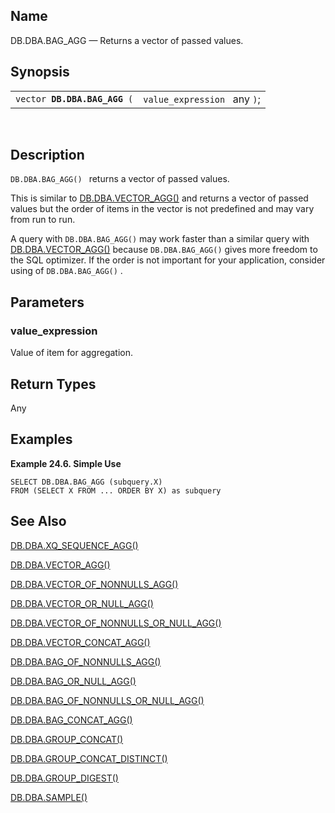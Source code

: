 <div>

<div>

</div>

<div>

## Name

DB.DBA.BAG_AGG — Returns a vector of passed values.

</div>

<div>

## Synopsis

<div>

|                                   |                              |
|-----------------------------------|------------------------------|
| `vector `**`DB.DBA.BAG_AGG`**` (` | `value_expression ` any `)`; |

<div>

 

</div>

</div>

</div>

<div>

## Description

`DB.DBA.BAG_AGG() ` returns a vector of passed values.

This is similar to <a href="fn_vector_agg.html" class="link"
title="DB.DBA.VECTOR_AGG">DB.DBA.VECTOR_AGG()</a> and returns a vector
of passed values but the order of items in the vector is not predefined
and may vary from run to run.

A query with `DB.DBA.BAG_AGG()` may work faster than a similar query
with <a href="fn_vector_agg.html" class="link"
title="DB.DBA.VECTOR_AGG">DB.DBA.VECTOR_AGG()</a> because
`DB.DBA.BAG_AGG()` gives more freedom to the SQL optimizer. If the order
is not important for your application, consider using of
`DB.DBA.BAG_AGG()` .

</div>

<div>

## Parameters

<div>

### value_expression

Value of item for aggregation.

</div>

</div>

<div>

## Return Types

Any

</div>

<div>

## Examples

<div>

**Example 24.6. Simple Use**

<div>

``` programlisting
SELECT DB.DBA.BAG_AGG (subquery.X)
FROM (SELECT X FROM ... ORDER BY X) as subquery
```

</div>

</div>

  

</div>

<div>

## See Also

<a href="fn_xq_sequence_agg.html" class="link"
title="DB.DBA.XQ_SEQUENCE_AGG">DB.DBA.XQ_SEQUENCE_AGG()</a>

<a href="fn_vector_agg.html" class="link"
title="DB.DBA.VECTOR_AGG">DB.DBA.VECTOR_AGG()</a>

<a href="fn_vector_of_nonnulls_agg.html" class="link"
title="DB.DBA.VECTOR_OF_NONNULLS_AGG">DB.DBA.VECTOR_OF_NONNULLS_AGG()</a>

<a href="fn_vector_or_null_agg.html" class="link"
title="DB.DBA.VECTOR_OR_NULL_AGG">DB.DBA.VECTOR_OR_NULL_AGG()</a>

<a href="fn_vector_of_nonnulls_or_null_agg.html" class="link"
title="DB.DBA.VECTOR_OF_NONNULLS_OR_NULL_AGG">DB.DBA.VECTOR_OF_NONNULLS_OR_NULL_AGG()</a>

<a href="fn_vector_concat_agg.html" class="link"
title="DB.DBA.VECTOR_CONCAT_AGG">DB.DBA.VECTOR_CONCAT_AGG()</a>

<a href="fn_bag_of_nonnulls_agg.html" class="link"
title="DB.DBA.BAG_OF_NONNULLS_AGG">DB.DBA.BAG_OF_NONNULLS_AGG()</a>

<a href="fn_bag_or_null_agg.html" class="link"
title="DB.DBA.BAG_OR_NULL_AGG">DB.DBA.BAG_OR_NULL_AGG()</a>

<a href="fn_bag_of_nonnulls_or_null_agg.html" class="link"
title="DB.DBA.BAG_OF_NONNULLS_OR_NULL_AGG">DB.DBA.BAG_OF_NONNULLS_OR_NULL_AGG()</a>

<a href="fn_bag_concat_agg.html" class="link"
title="DB.DBA.BAG_CONCAT_AGG">DB.DBA.BAG_CONCAT_AGG()</a>

<a href="fn_group_concat.html" class="link"
title="DB.DBA.GROUP_CONCAT">DB.DBA.GROUP_CONCAT()</a>

<a href="fn_group_concat_distinct.html" class="link"
title="DB.DBA.GROUP_CONCAT_DISTINCT">DB.DBA.GROUP_CONCAT_DISTINCT()</a>

<a href="fn_group_digest.html" class="link"
title="DB.DBA.GROUP_DIGEST">DB.DBA.GROUP_DIGEST()</a>

<a href="fn_sample.html" class="link"
title="DB.DBA.SAMPLE">DB.DBA.SAMPLE()</a>

</div>

</div>
